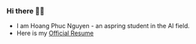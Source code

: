### Hi there 👋🥰
- I am Hoang Phuc Nguyen - an aspring student in the AI field. 
- Here is my [Official Resume](https://docs.google.com/document/d/1zhhbUuJ5n3iz5Mn8-9wDdCytPc7F28D8xCkccywoEHg/edit?usp=sharing)


